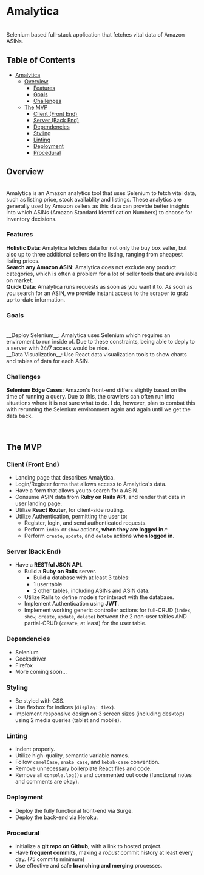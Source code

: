 # Amalytica
<br>
Selenium based full-stack application that fetches vital data of Amazon ASINs.
<br>

## Table of Contents <!-- omit in toc -->
- [Amalytica](#Analytica)
  - [Overview](#Overview)
    - [Features](#Features)
    - [Goals](#Goals)
    - [Challenges](#Challenges)
  - [The MVP](#The-MVP)
    - [Client (Front End)](#Client-Front-End)
    - [Server (Back End)](#Server-Back-End)
    - [Dependencies](#Dependencies)
    - [Styling](#Styling)
    - [Linting](#Linting)
    - [Deployment](#Deployment)
    - [Procedural](#Procedural)
    
## Overview
<br>
Amalytica is an Amazon analytics tool that uses Selenium to fetch vital data, such as listing price, stock availablity and listings. These analytics are generally used by Amazon sellers as this data can provide better insights into which ASINs (Amazon Standard Identification Numbers) to choose for inventory decisions.
<br>

### Features
__Holistic Data__: Amalytica fetches data for not only the buy box seller, but also up to three additional sellers on the listing, ranging from cheapest listing prices. 
<br>
__Search any Amazon ASIN__: Amalytica does not exclude any product categories, which is often a problem for a lot of seller tools that are available on market. 
<br>
__Quick Data__: Amalytica runs requests as soon as you want it to. As soon as you search for an ASIN, we provide instant access to the scraper to grab up-to-date information. 
<br>

### Goals
<br>
__Deploy Selenium__: Amalytica uses Selenium which requires an enviroment to run inside of. Due to these constraints, being able to deply to a server with 24/7 access would be nice. 
<br>
__Data Visualization__: Use React data visualization tools to show charts and tables of data for each ASIN.
<br>

### Challenges
__Selenium Edge Cases__: Amazon's front-end differs slightly based on the time of running a query. Due to this, the crawlers can often run into situations where it is not sure what to do. I do, however, plan to combat this with rerunning the Selenium environment again and again until we get the data back. 

<br>

## The MVP

### Client (Front End)

- Landing page that describes Amalytica. 
- Login/Register forms that allows access to Amalytica's data.
- Have a form that allows you to search for a ASIN. 
- Consume ASIN data from **Ruby on Rails API**, and render that data in user landing page.
- Utilize **React Router**, for client-side routing.
- Utilize Authentication, permitting the user to:
  - Register, login, and send authenticated requests.
  - Perform `index` or `show` actions, **when they are logged in**.^
  - Perform `create`, `update`, and `delete` actions **when logged in**.

### Server (Back End)
- Have a **RESTful JSON API**.
  - Build a **Ruby on Rails** server.
    - Build a database with at least 3 tables:
     - 1 user table
     - 2 other tables, including ASINs and ASIN data.
  - Utilize **Rails** to define models for interact with the database.
  - Implement Authentication using **JWT**.
  - Implement working generic controller actions for full-CRUD (`index`, `show`, `create`, `update`, `delete`) between the 2 non-user tables AND partial-CRUD (`create`, at least) for the user table.

### Dependencies
- Selenium
- Geckodriver
- Firefox
- More coming soon...

### Styling
- Be styled with CSS.
- Use flexbox for indices (`display: flex`).
- Implement responsive design on 3 screen sizes (including desktop) using 2 media queries (tablet and mobile).

### Linting
- Indent properly.
- Utilize high-quality, semantic variable names.
- Follow `camelCase`, `snake_case`, and `kebab-case` convention.
- Remove unnecessary boilerplate React files and code.
- Remove all `console.log()`s and commented out code (functional notes and comments are okay).

### Deployment
- Deploy the fully functional front-end via Surge.
- Deploy the back-end via Heroku.

### Procedural
- Initialize a **git repo on Github**, with a link to hosted project.
- Have **frequent commits**, making a _robust_ commit history at least every day. (75 commits minimum)
- Use effective and safe **branching and merging** processes.
